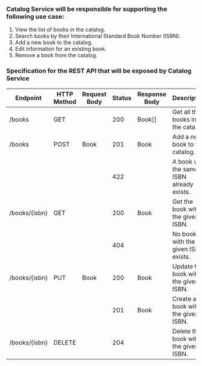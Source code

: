 ### Catalog Service will be responsible for supporting the following use case:
1. View the list of books in the catalog.
2. Search books by their International Standard Book Number (ISBN).
3. Add a new book to the catalog.
4. Edit information for an existing book.
5. Remove a book from the catalog.

### Specification for the REST API that will be exposed by Catalog Service

| Endpoint      | HTTP Method | Request Body | Status | Response Body | Description                               |
|---------------|-------------|--------------|--------|---------------|-------------------------------------------|
| /books        | GET         |              | 200    | Book[]        | Get all the books in the catalog.         |
| /books        | POST        | Book         | 201    | Book          | Add a new book to the catalog.            |
|               |             |              | 422    |               | A book with the same ISBN already exists. |
| /books/{isbn} | GET         |              | 200    | Book          | Get the book with the given ISBN.         |
|               |             |              | 404    |               | No book with the given ISBN exists.       |
| /books/{isbn} | PUT         | Book         | 200    | Book          | Update the book with the given ISBN.      |
|               |             |              | 201    | Book          | Create a book with the given ISBN.        |
| /books/{isbn} | DELETE      |              | 204    |               | Delete the book with the given ISBN.      |
